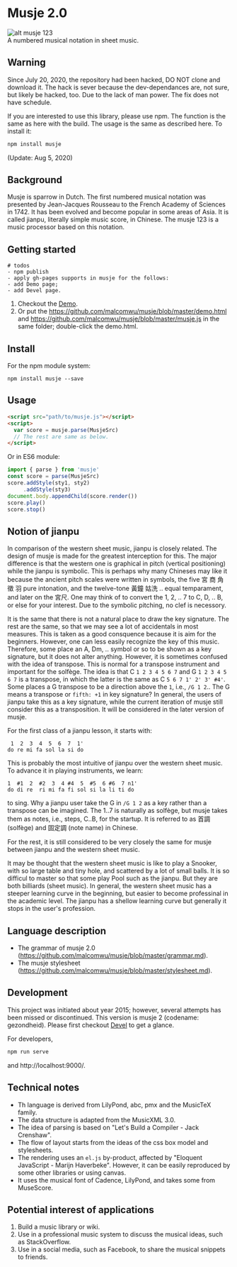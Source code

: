 # Musje 2.0

![alt musje 123](https://github.com/malcomwu/musje/blob/master/dist/assets/musje123-64x64.jpg)
<br>
A numbered musical notation in sheet music.


## Warning

Since July 20, 2020, the repository had been hacked, DO NOT clone and download it.
The hack is sever because the dev-dependances are, not sure, but likely be hacked,
too. Due to the lack of man power. The fix does not have schedule.

If you are interested to use this library, please use npm. The function is the
same as here with the build. The usage is the same as described here. To install
it:

```sh
npm install musje
```
(Update: Aug 5, 2020)


## Background

Musje is sparrow in Dutch. The first numbered musical notation was
presented by Jean-Jacques Rousseau to the French Academy of
Sciences in 1742. It has been evolved and become popular in some
areas of Asia. It is called jianpu, literally simple music score, in Chinese.
The musje 123 is a music processor based on this notation.

## Getting started

~~~~~~~~~~~~~~~~~~~~~~~~~~~~~~~~~~~~~~~~~~~~~~~~~~~~~~~~~~~~~~~~~~~~~~~~~~~~
# todos
- npm publish
- apply gh-pages supports in musje for the follows:
- add Demo page;
- add Devel page.
~~~~~~~~~~~~~~~~~~~~~~~~~~~~~~~~~~~~~~~~~~~~~~~~~~~~~~~~~~~~~~~~~~~~~~~~~~~~

1. Checkout the [Demo]().
2. Or put the https://github.com/malcomwu/musje/blob/master/demo.html
and https://github.com/malcomwu/musje/blob/master/musje.js in the same folder; double-click the demo.html.

## Install

For the npm module system:

```shell
npm install musje --save
```

## Usage

```html
<script src="path/to/musje.js"></script>
<script>
  var score = musje.parse(MusjeSrc)
  // The rest are same as below.
</script>
```

Or in ES6 module:

```js
import { parse } from 'musje'
const score = parse(MusjeSrc)
score.addStyle(sty1, sty2)
     .addStyle(sty3)
document.body.appendChild(score.render())
score.play()
score.stop()
```

## Notion of jianpu

In comparison of the western sheet music, jianpu is closely related.
The design of musje is made for the greatest interception for this.
The major difference is that the western one is graphical in pitch
(vertical positioning) while the jianpu is symbolic.
This is perhaps why many Chineses may like it because the ancient pitch scales
were written in symbols, the five 宮 商 角 徵 羽 pure intonation,
and the twelve-tone 黃鐘 姑洗 .. equal temparament, and later on the 宮尺.
One may think of to convert the 1, 2, .. 7 to C, D, .. B,
or else for your interest.
Due to the symbolic pitching, no clef is necessory.

It is the same that there is not a natural place to draw the key signature.
The rest are the same, so that we may see a lot of accidentals in most measures.
This is taken as a good consquence because it is aim for the beginners.
However, one can less easily recognize the key of this music.
Therefore, some place an A, Dm, .. symbol or so to be shown as a key signature,
but it does not alter anything.
However, it is sometimes confused with the idea of transpose.
This is normal for a transpose instrument and important for the solfège.
The idea is that C `1 2 3 4 5 6 7` and G `1 2 3 4 5 6 7` is a transpose,
in which the latter is the same as C `5 6 7 1' 2' 3' #4'`.
Some places a G transpose to be a direction above the `1`, i.e., `/G 1 2`..
The G means a transpose or `fifth: +1` in key signature?
In general, the users of jianpu take this as a key signature,
while the current iteration of musje still consider this as a transposition.
It will be considered in the later version of musje.

For the first class of a jianpu lesson, it starts with:
```
 1  2  3  4  5  6  7  1'
do re mi fa sol la si do
```
This is probably the most intuitive of jianpu over the western sheet music.
To advance it in playing instruments, we learn:
```
1  #1  2  #2  3  4 #4  5  #5  6 #6  7 n1'
do di re  ri mi fa fi sol si la li ti do
```
to sing. Why a jianpu user take the G in `/G 1 2` as a key rather than
a transpose can be imagined. The 1..7 is naturally as solfège, but musje
takes them as notes, i.e., steps, C..B, for the startup.
It is referred to as 首調 (solfège) and 固定調 (note name) in Chinese.

For the rest, it is still considered to be very closely the same for musje
between jianpu and the western sheet music.

It may be thought that the western sheet music is like to play a Snooker,
with so large table and tiny hole, and scattered by a lot of small balls.
It is so difficul to master so that some play Pool such as the jianpu.
But they are both billiards (sheet music).
In general, the western sheet music has a steeper learning curve
in the beginning, but easier to become professinal in the academic level.
The jianpu has a shellow learning curve but generally it stops in the
user's profession.

## Language description

- The grammar of musje 2.0 (https://github.com/malcomwu/musje/blob/master/grammar.md).
- The musje stylesheet (https://github.com/malcomwu/musje/blob/master/stylesheet.md).

## Development
This project was initiated about year 2015; however, several attempts
has been missed or discontinued.
This version is musje 2 (codename: gezondheid).
Please first checkout [Devel]() to get a glance.

For developers,

```sh
npm run serve
```

and http://localhost:9000/.

## Technical notes
- Th language is derived from LilyPond, abc, pmx and the MusicTeX family.
- The data structure is adapted from the MusicXML 3.0.
- The idea of parsing is based on "Let's Build a Compiler - Jack Crenshaw".
- The flow of layout starts from the ideas of the css box model and stylesheets.
- The rendering uses an `el.js` by-product, affected by
  "Eloquent JavaScript - Marijn Haverbeke".
  However, it can be easily reproduced by some other libraries or using canvas.
- It uses the musical font of Cadence, LilyPond, and takes some from MuseScore.

## Potential interest of applications
1. Build a music library or wiki.
2. Use in a professional music system to discuss the musical ideas, such as StackOverflow.
3. Use in a social media, such as Facebook, to share the musical snippets to friends.
